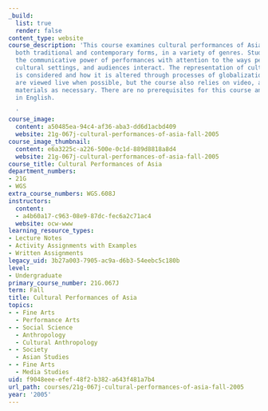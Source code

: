 ```yaml
---
_build:
  list: true
  render: false
content_type: website
course_description: 'This course examines cultural performances of Asia, including
  both traditional and contemporary forms, in a variety of genres. Students will explore
  the communicative power of performances with attention to the ways performers, media,
  cultural settings, and audiences interact. The representation of cultural difference
  is considered and how it is altered through processes of globalization. Performances
  are viewed live when possible, but the course also relies on video, audio, and online
  materials as necessary. There are no prerequisites for this course and it is taught
  in English.

  '
course_image:
  content: a50485ea-94c4-af36-aba3-dd6d1acbd409
  website: 21g-067j-cultural-performances-of-asia-fall-2005
course_image_thumbnail:
  content: e6a3225c-a226-500e-0c1d-889d8818a8d4
  website: 21g-067j-cultural-performances-of-asia-fall-2005
course_title: Cultural Performances of Asia
department_numbers:
- 21G
- WGS
extra_course_numbers: WGS.608J
instructors:
  content:
  - a4b60a17-c963-08e9-87dc-fec6a2c71ac4
  website: ocw-www
learning_resource_types:
- Lecture Notes
- Activity Assignments with Examples
- Written Assignments
legacy_uid: 3b27a003-7905-ac9a-d6b3-54eebc5c180b
level:
- Undergraduate
primary_course_number: 21G.067J
term: Fall
title: Cultural Performances of Asia
topics:
- - Fine Arts
  - Performance Arts
- - Social Science
  - Anthropology
  - Cultural Anthropology
- - Society
  - Asian Studies
- - Fine Arts
  - Media Studies
uid: f9048eee-efef-48f2-b382-a643f481a7b4
url_path: courses/21g-067j-cultural-performances-of-asia-fall-2005
year: '2005'
---
```


